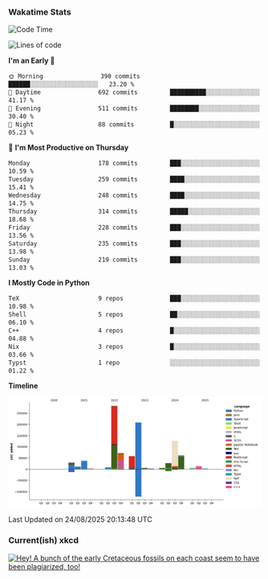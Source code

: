 ### Wakatime Stats
<!--START_SECTION:waka-->
![Code Time](http://img.shields.io/badge/Code%20Time-3%2C358%20hrs%2029%20mins-blue)

![Lines of code](https://img.shields.io/badge/From%20Hello%20World%20I%27ve%20Written-957.4%20thousand%20lines%20of%20code-blue)

**I'm an Early 🐤** 

```text
🌞 Morning                390 commits         ██████░░░░░░░░░░░░░░░░░░░   23.20 % 
🌆 Daytime                692 commits         ██████████░░░░░░░░░░░░░░░   41.17 % 
🌃 Evening                511 commits         ████████░░░░░░░░░░░░░░░░░   30.40 % 
🌙 Night                  88 commits          █░░░░░░░░░░░░░░░░░░░░░░░░   05.23 % 
```
📅 **I'm Most Productive on Thursday** 

```text
Monday                   178 commits         ███░░░░░░░░░░░░░░░░░░░░░░   10.59 % 
Tuesday                  259 commits         ████░░░░░░░░░░░░░░░░░░░░░   15.41 % 
Wednesday                248 commits         ████░░░░░░░░░░░░░░░░░░░░░   14.75 % 
Thursday                 314 commits         █████░░░░░░░░░░░░░░░░░░░░   18.68 % 
Friday                   228 commits         ███░░░░░░░░░░░░░░░░░░░░░░   13.56 % 
Saturday                 235 commits         ███░░░░░░░░░░░░░░░░░░░░░░   13.98 % 
Sunday                   219 commits         ███░░░░░░░░░░░░░░░░░░░░░░   13.03 % 
```


**I Mostly Code in Python** 

```text
TeX                      9 repos             ███░░░░░░░░░░░░░░░░░░░░░░   10.98 % 
Shell                    5 repos             ██░░░░░░░░░░░░░░░░░░░░░░░   06.10 % 
C++                      4 repos             █░░░░░░░░░░░░░░░░░░░░░░░░   04.88 % 
Nix                      3 repos             █░░░░░░░░░░░░░░░░░░░░░░░░   03.66 % 
Typst                    1 repo              ░░░░░░░░░░░░░░░░░░░░░░░░░   01.22 % 
```



**Timeline**

![Lines of Code chart](https://raw.githubusercontent.com/joshuajeschek/joshuajeschek/main/assets/bar_graph.png)


 Last Updated on 24/08/2025 20:13:48 UTC
<!--END_SECTION:waka-->

### Current(ish) xkcd
<a id="xkcd-a" title="Hey! A bunch of the early Cretaceous fossils on each coast seem to have been plagiarized, too!" href="https://www.xkcd.com" target="_blank">
        <img align="center" id="xkcd-img" src="https://imgs.xkcd.com/comics/coastline_similarity.png" alt="Hey! A bunch of the early Cretaceous fossils on each coast seem to have been plagiarized, too!" height=300 />
</a>
